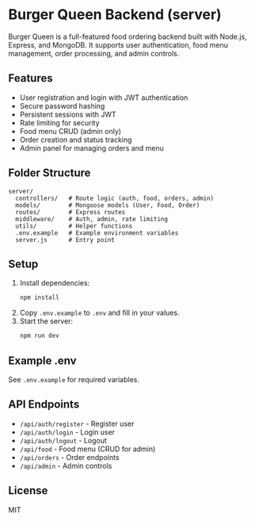 # Burger Queen Backend (server)

Burger Queen is a full-featured food ordering backend built with Node.js, Express, and MongoDB. It supports user authentication, food menu management, order processing, and admin controls.

## Features
- User registration and login with JWT authentication
- Secure password hashing
- Persistent sessions with JWT
- Rate limiting for security
- Food menu CRUD (admin only)
- Order creation and status tracking
- Admin panel for managing orders and menu

## Folder Structure
```
server/
  controllers/   # Route logic (auth, food, orders, admin)
  models/        # Mongoose models (User, Food, Order)
  routes/        # Express routes
  middleware/    # Auth, admin, rate limiting
  utils/         # Helper functions
  .env.example   # Example environment variables
  server.js      # Entry point
```

## Setup
1. Install dependencies:
   ```bash
   npm install
   ```
2. Copy `.env.example` to `.env` and fill in your values.
3. Start the server:
   ```bash
   npm run dev
   ```

## Example .env
See `.env.example` for required variables.

## API Endpoints
- `/api/auth/register` - Register user
- `/api/auth/login` - Login user
- `/api/auth/logout` - Logout
- `/api/food` - Food menu (CRUD for admin)
- `/api/orders` - Order endpoints
- `/api/admin` - Admin controls

## License
MIT 